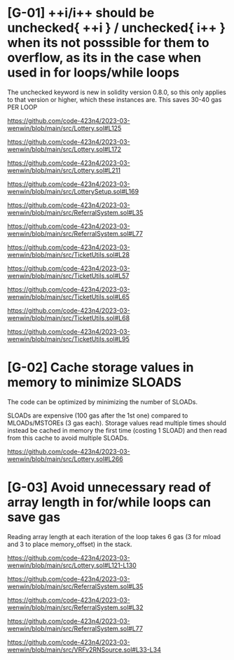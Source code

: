 # [G-01] ++i/i++ should be unchecked{ ++i } / unchecked{ i++ } when its not posssible for them to overflow, as its in the case when used in for loops/while loops

The unchecked keyword is new in solidity version 0.8.0, so this only applies to that version or higher, which these instances are. This saves 30-40 gas PER LOOP

https://github.com/code-423n4/2023-03-wenwin/blob/main/src/Lottery.sol#L125

https://github.com/code-423n4/2023-03-wenwin/blob/main/src/Lottery.sol#L172

https://github.com/code-423n4/2023-03-wenwin/blob/main/src/Lottery.sol#L211

https://github.com/code-423n4/2023-03-wenwin/blob/main/src/LotterySetup.sol#L169

https://github.com/code-423n4/2023-03-wenwin/blob/main/src/ReferralSystem.sol#L35

https://github.com/code-423n4/2023-03-wenwin/blob/main/src/ReferralSystem.sol#L77

https://github.com/code-423n4/2023-03-wenwin/blob/main/src/TicketUtils.sol#L28

https://github.com/code-423n4/2023-03-wenwin/blob/main/src/TicketUtils.sol#L57

https://github.com/code-423n4/2023-03-wenwin/blob/main/src/TicketUtils.sol#L65

https://github.com/code-423n4/2023-03-wenwin/blob/main/src/TicketUtils.sol#L68

https://github.com/code-423n4/2023-03-wenwin/blob/main/src/TicketUtils.sol#L95


# [G-02] Cache storage values in memory to minimize SLOADS

The code can be optimized by minimizing the number of SLOADs.

SLOADs are expensive (100 gas after the 1st one) compared to MLOADs/MSTOREs (3 gas each). Storage values read multiple times should instead be cached in memory the first time (costing 1 SLOAD) and then read from this cache to avoid multiple SLOADs.

https://github.com/code-423n4/2023-03-wenwin/blob/main/src/Lottery.sol#L266

# [G-03] Avoid unnecessary read of array length in for/while loops can save gas

Reading array length at each iteration of the loop takes 6 gas (3 for mload and 3 to place memory_offset) in the stack.

https://github.com/code-423n4/2023-03-wenwin/blob/main/src/Lottery.sol#L121-L130

https://github.com/code-423n4/2023-03-wenwin/blob/main/src/ReferralSystem.sol#L35

https://github.com/code-423n4/2023-03-wenwin/blob/main/src/ReferralSystem.sol#L32

https://github.com/code-423n4/2023-03-wenwin/blob/main/src/ReferralSystem.sol#L77

https://github.com/code-423n4/2023-03-wenwin/blob/main/src/VRFv2RNSource.sol#L33-L34


